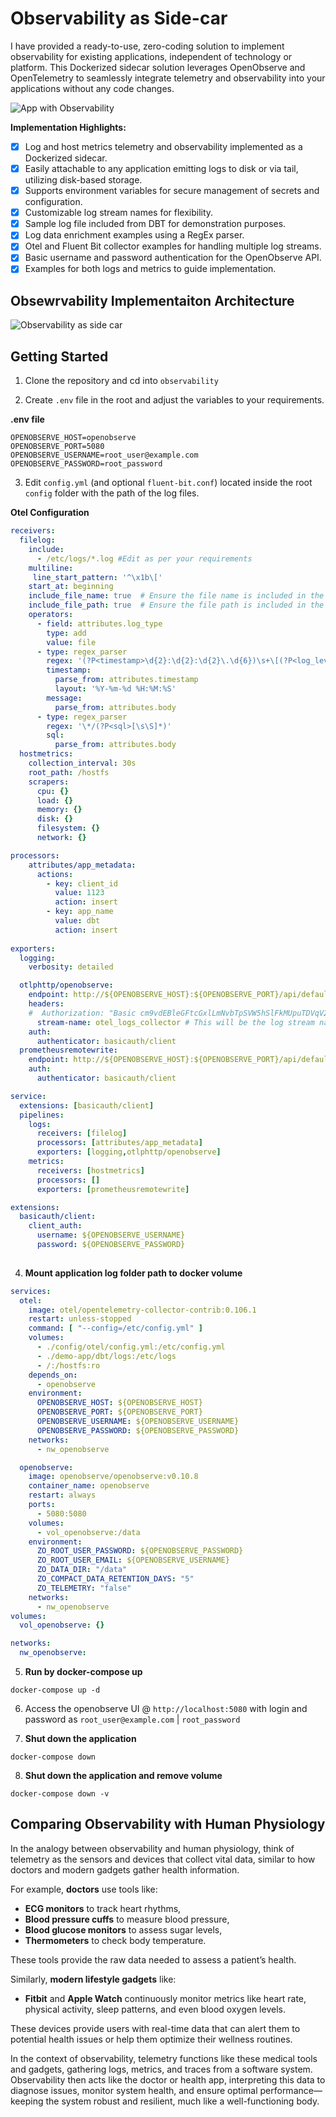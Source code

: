 # Observability as Side-car

I have provided a ready-to-use, zero-coding solution to implement observability for existing applications, independent of technology or platform. This Dockerized sidecar solution leverages OpenObserve and OpenTelemetry to seamlessly integrate telemetry and observability into your applications without any code changes.

![App with Observability](app-with-observability.drawio.svg "App with Observability")


**Implementation Highlights:**

- [x] Log and host metrics telemetry and observability implemented as a Dockerized sidecar.
- [x] Easily attachable to any application emitting logs to disk or via tail, utilizing disk-based storage.
- [x] Supports environment variables for secure management of secrets and configuration.
- [x] Customizable log stream names for flexibility.
- [x] Sample log file included from DBT for demonstration purposes.
- [x] Log data enrichment examples using a RegEx parser.
- [x] Otel and Fluent Bit collector examples for handling multiple log streams.
- [x] Basic username and password authentication for the OpenObserve API.
- [x] Examples for both logs and metrics to guide implementation.

## Obsewrvability Implementaiton Architecture

![Observability as side car](observability-side-car.drawio.svg "Observability as side car")



## Getting Started

1. Clone the repository and cd into `observability`

2. Create `.env` file in the root and adjust the variables to your requirements.

**.env file**

```.env
OPENOBSERVE_HOST=openobserve
OPENOBSERVE_PORT=5080
OPENOBSERVE_USERNAME=root_user@example.com
OPENOBSERVE_PASSWORD=root_password
```

3. Edit `config.yml` (and optional `fluent-bit.conf`) located inside the root `config` folder with the path of the log files. 

**Otel Configuration**

```config.yml
receivers:
  filelog:
    include: 
      - /etc/logs/*.log #Edit as per your requirements
    multiline:
     line_start_pattern: '^\x1b\['
    start_at: beginning
    include_file_name: true  # Ensure the file name is included in the logs
    include_file_path: true  # Ensure the file path is included in the logs
    operators:
      - field: attributes.log_type
        type: add
        value: file
      - type: regex_parser
        regex: '(?P<timestamp>\d{2}:\d{2}:\d{2}\.\d{6})\s+\[(?P<log_level>\w+)\s*\]\s+\[(?P<thread>\w+)\]:\s+(?P<message>.*)'
        timestamp:
          parse_from: attributes.timestamp
          layout: '%Y-%m-%d %H:%M:%S'
        message:
          parse_from: attributes.body
      - type: regex_parser
        regex: '\*/(?P<sql>[\s\S]*)'
        sql:
          parse_from: attributes.body
  hostmetrics:
    collection_interval: 30s
    root_path: /hostfs
    scrapers:
      cpu: {}
      load: {}
      memory: {}
      disk: {}
      filesystem: {}
      network: {}

processors:
    attributes/app_metadata:
      actions:
        - key: client_id
          value: 1123
          action: insert
        - key: app_name
          value: dbt
          action: insert
               
exporters:
  logging:
    verbosity: detailed

  otlphttp/openobserve:
    endpoint: http://${OPENOBSERVE_HOST}:${OPENOBSERVE_PORT}/api/default
    headers:
    #  Authorization: "Basic cm9vdEBleGFtcGxlLmNvbTpSVW5hSlFkMUpuTDVqV29v" 
      stream-name: otel_logs_collector # This will be the log stream name
    auth:
      authenticator: basicauth/client
  prometheusremotewrite:
    endpoint: http://${OPENOBSERVE_HOST}:${OPENOBSERVE_PORT}/api/default/prometheus/api/v1/write
    auth:
      authenticator: basicauth/client

service:
  extensions: [basicauth/client]
  pipelines:
    logs:
      receivers: [filelog]
      processors: [attributes/app_metadata]
      exporters: [logging,otlphttp/openobserve]
    metrics:
      receivers: [hostmetrics]
      processors: []
      exporters: [prometheusremotewrite]

extensions:
  basicauth/client:
    client_auth: 
      username: ${OPENOBSERVE_USERNAME}
      password: ${OPENOBSERVE_PASSWORD}
    
```

4. **Mount application log folder path to docker volume**

```docker-compose.yml
services:
  otel:
    image: otel/opentelemetry-collector-contrib:0.106.1
    restart: unless-stopped
    command: [ "--config=/etc/config.yml" ]
    volumes:
      - ./config/otel/config.yml:/etc/config.yml
      - ./demo-app/dbt/logs:/etc/logs
      - /:/hostfs:ro
    depends_on:
      - openobserve
    environment:
      OPENOBSERVE_HOST: ${OPENOBSERVE_HOST}
      OPENOBSERVE_PORT: ${OPENOBSERVE_PORT}
      OPENOBSERVE_USERNAME: ${OPENOBSERVE_USERNAME}
      OPENOBSERVE_PASSWORD: ${OPENOBSERVE_PASSWORD}
    networks:
      - nw_openobserve

  openobserve:
    image: openobserve/openobserve:v0.10.8
    container_name: openobserve
    restart: always
    ports:
      - 5080:5080
    volumes:
      - vol_openobserve:/data
    environment:
      ZO_ROOT_USER_PASSWORD: ${OPENOBSERVE_PASSWORD}
      ZO_ROOT_USER_EMAIL: ${OPENOBSERVE_USERNAME}
      ZO_DATA_DIR: "/data"
      ZO_COMPACT_DATA_RETENTION_DAYS: "5"
      ZO_TELEMETRY: "false"
    networks:
      - nw_openobserve
volumes:
  vol_openobserve: {}

networks:
  nw_openobserve:
```

5. **Run by docker-compose up**

```
docker-compose up -d
```

6. Access the openobserve UI @ `http://localhost:5080` with login and password as `root_user@example.com` |  `root_password` 

7. **Shut down the application**

```
docker-compose down
```

8. **Shut down the application and remove volume**

```
docker-compose down -v
```


## Comparing Observability with Human Physiology

In the analogy between observability and human physiology, think of telemetry as the sensors and devices that collect vital data, similar to how doctors and modern gadgets gather health information.

For example, **doctors** use tools like:
- **ECG monitors** to track heart rhythms,
- **Blood pressure cuffs** to measure blood pressure,
- **Blood glucose monitors** to assess sugar levels,
- **Thermometers** to check body temperature.

These tools provide the raw data needed to assess a patient’s health.

Similarly, **modern lifestyle gadgets** like:
- **Fitbit** and **Apple Watch** continuously monitor metrics like heart rate, physical activity, sleep patterns, and even blood oxygen levels. 

These devices provide users with real-time data that can alert them to potential health issues or help them optimize their wellness routines.

In the context of observability, telemetry functions like these medical tools and gadgets, gathering logs, metrics, and traces from a software system. Observability then acts like the doctor or health app, interpreting this data to diagnose issues, monitor system health, and ensure optimal performance—keeping the system robust and resilient, much like a well-functioning body.
